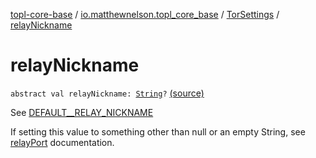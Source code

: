 [topl-core-base](../../index.md) / [io.matthewnelson.topl_core_base](../index.md) / [TorSettings](index.md) / [relayNickname](./relay-nickname.md)

# relayNickname

`abstract val relayNickname: `[`String`](https://kotlinlang.org/api/latest/jvm/stdlib/kotlin/-string/index.html)`?` [(source)](https://github.com/05nelsonm/TorOnionProxyLibrary-Android/blob/master/topl-core-base/src/main/java/io/matthewnelson/topl_core_base/TorSettings.kt#L249)

See [DEFAULT__RELAY_NICKNAME](-d-e-f-a-u-l-t__-r-e-l-a-y_-n-i-c-k-n-a-m-e.md)

If setting this value to something other than null or an empty String, see
[relayPort](relay-port.md) documentation.


